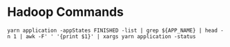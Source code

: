 # Hadoop Commands

```
yarn application -appStates FINISHED -list | grep ${APP_NAME} | head -n 1 | awk -F' ' '{print $1}' | xargs yarn application -status
```